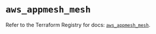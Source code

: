 # `aws_appmesh_mesh`

Refer to the Terraform Registry for docs: [`aws_appmesh_mesh`](https://registry.terraform.io/providers/hashicorp/aws/5.94.1/docs/resources/appmesh_mesh).
